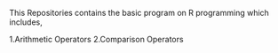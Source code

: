 This Repositories contains the basic program on R programming which includes,

1.Arithmetic Operators
2.Comparison Operators
